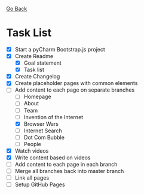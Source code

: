 [Go Back](README.md)

# Task List
- [x] Start a pyCharm Bootstrap.js project
- [x] Create Readme
    - [x] Goal statement
    - [x] Task list
- [x] Create Changelog
- [x] Create placeholder pages with common elements
- [ ] Add content to each page on separate branches
    - [ ] Homepage
    - [ ] About
    - [ ] Team
    - [ ] Invention of the Internet
    - [x] Browser Wars
    - [ ] Internet Search
    - [ ] Dot Com Bubble
    - [ ] People
- [x] Watch videos
- [x] Write content based on videos
- [ ] Add content to each page in each branch
- [ ] Merge all branches back into master branch
- [ ] Link all pages
- [ ] Setup GitHub Pages